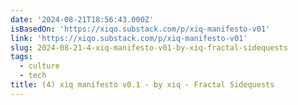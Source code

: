 ```yaml
---
date: '2024-08-21T18:56:43.000Z'
isBasedOn: 'https://xiqo.substack.com/p/xiq-manifesto-v01'
link: 'https://xiqo.substack.com/p/xiq-manifesto-v01'
slug: 2024-08-21-4-xiq-manifesto-v01-by-xiq-fractal-sidequests
tags:
  - culture
  - tech
title: (4) xiq manifesto v0.1 - by xiq - Fractal Sidequests
---
```

 

